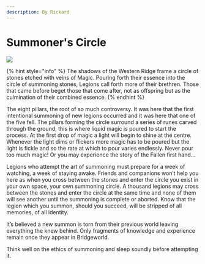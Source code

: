 ```yaml
---
description: By Rickard
---
```


# Summoner's Circle

![](../../../../.gitbook/assets/summoning\_final\_v01.jpg)

{% hint style="info" %}
The shadows of the Western Ridge frame a circle of stones etched with veins of Magic. Pouring forth their essence into the circle of summoning stones, Legions call forth more of their brethren. Those that came before beget those that come after, not as offspring but as the culmination of their combined essence.
{% endhint %}

The eight pillars, the root of so much controversy. It was here that the first intentional summoning of new legions occurred and it was here that one of the five fell. The pillars forming the circle surround a series of runes carved through the ground, this is where liquid magic is poured to start the process. At the first drop of magic a light will begin to shine at the centre. Whenever the light dims or flickers more magic has to be poured but the light is fickle and so the rate at which to pour varies endlessly. Never pour too much magic! Or you may experience the story of the Fallen first hand…&#x20;

Legions who attempt the art of summoning must prepare for a week of watching, a week of staying awake. Friends and companions won’t help you here as when you cross between the stones and enter the circle you exist in your own space, your own summoning circle. A thousand legions may cross between the stones and enter the circle at the same time and none of them will see another until the summoning is complete or aborted. Know that the legion which you summon, should you succeed, will be stripped of all memories, of all identity.&#x20;

It’s believed a new summon is torn from their previous world leaving everything the knew behind. Only fragments of knowledge and experience remain once they appear in Bridgeworld.&#x20;

Think well on the ethics of summoning and sleep soundly before attempting it.

